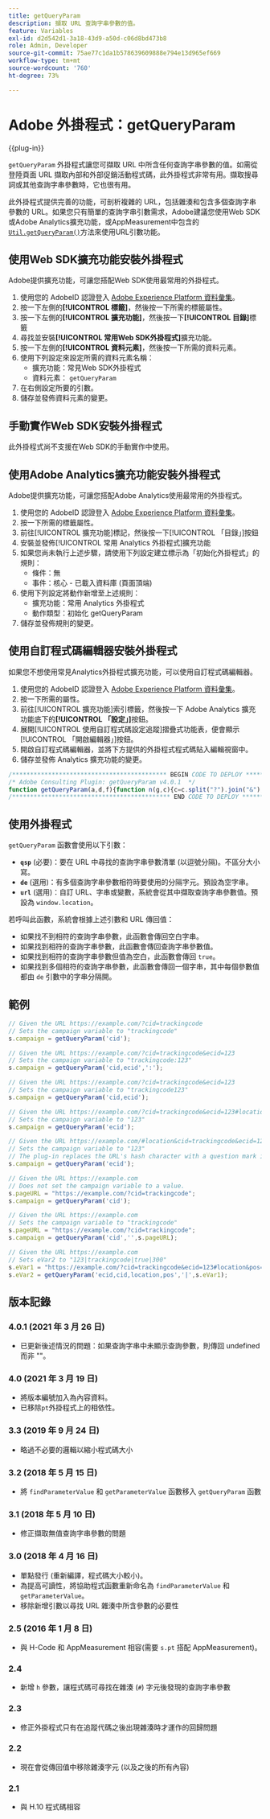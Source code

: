 ```yaml
---
title: getQueryParam
description: 擷取 URL 查詢字串參數的值。
feature: Variables
exl-id: d2d542d1-3a18-43d9-a50d-c06d8bd473b8
role: Admin, Developer
source-git-commit: 75ae77c1da1b578639609888e794e13d965ef669
workflow-type: tm+mt
source-wordcount: '760'
ht-degree: 73%

---
```


# Adobe 外掛程式：getQueryParam

{{plug-in}}

`getQueryParam` 外掛程式讓您可擷取 URL 中所含任何查詢字串參數的值。如需從登陸頁面 URL 擷取內部和外部促銷活動程式碼，此外掛程式非常有用。擷取搜尋詞或其他查詢字串參數時，它也很有用。

此外掛程式提供完善的功能，可剖析複雜的 URL，包括雜湊和包含多個查詢字串參數的 URL。如果您只有簡單的查詢字串引數需求，Adobe建議您使用Web SDK或Adobe Analytics擴充功能，或AppMeasurement中包含的[`Util.getQueryParam()`](../functions/util-getqueryparam.md)方法來使用URL引數功能。

## 使用Web SDK擴充功能安裝外掛程式

Adobe提供擴充功能，可讓您搭配Web SDK使用最常用的外掛程式。

1. 使用您的 AdobeID 認證登入 [Adobe Experience Platform 資料彙集](https://experience.adobe.com/data-collection)。
1. 按一下左側的&#x200B;**[!UICONTROL 標籤]**，然後按一下所需的標籤屬性。
1. 按一下左側的&#x200B;**[!UICONTROL 擴充功能]**，然後按一下&#x200B;**[!UICONTROL 目錄]**&#x200B;標籤
1. 尋找並安裝&#x200B;**[!UICONTROL 常用Web SDK外掛程式]**&#x200B;擴充功能。
1. 按一下左側的&#x200B;**[!UICONTROL 資料元素]**，然後按一下所需的資料元素。
1. 使用下列設定來設定所需的資料元素名稱：
   * 擴充功能：常見Web SDK外掛程式
   * 資料元素： `getQueryParam`
1. 在右側設定所要的引數。
1. 儲存並發佈資料元素的變更。

## 手動實作Web SDK安裝外掛程式

此外掛程式尚不支援在Web SDK的手動實作中使用。

## 使用Adobe Analytics擴充功能安裝外掛程式

Adobe提供擴充功能，可讓您搭配Adobe Analytics使用最常用的外掛程式。

1. 使用您的 AdobeID 認證登入 [Adobe Experience Platform 資料彙集](https://experience.adobe.com/data-collection)。
1. 按一下所需的標籤屬性。
1. 前往[!UICONTROL 擴充功能]標記，然後按一下[!UICONTROL 「目錄」]按鈕
1. 安裝並發佈[!UICONTROL 常用 Analytics 外掛程式]擴充功能
1. 如果您尚未執行上述步驟，請使用下列設定建立標示為「初始化外掛程式」的規則：
   * 條件：無
   * 事件：核心 - 已載入資料庫 (頁面頂端)
1. 使用下列設定將動作新增至上述規則：
   * 擴充功能：常用 Analytics 外掛程式
   * 動作類型：初始化 getQueryParam
1. 儲存並發佈規則的變更。

## 使用自訂程式碼編輯器安裝外掛程式

如果您不想使用常見Analytics外掛程式擴充功能，可以使用自訂程式碼編輯器。

1. 使用您的 AdobeID 認證登入 [Adobe Experience Platform 資料彙集](https://experience.adobe.com/data-collection)。
1. 按一下所需的屬性。
1. 前往[!UICONTROL 擴充功能]索引標籤，然後按一下 Adobe Analytics 擴充功能底下的&#x200B;**[!UICONTROL 「設定」]**&#x200B;按鈕。
1. 展開[!UICONTROL 使用自訂程式碼設定追蹤]摺疊式功能表，便會顯示[!UICONTROL 「開啟編輯器」]按鈕。
1. 開啟自訂程式碼編輯器，並將下方提供的外掛程式程式碼貼入編輯視窗中。
1. 儲存並發佈 Analytics 擴充功能的變更。

```js
/******************************************* BEGIN CODE TO DEPLOY *******************************************/
/* Adobe Consulting Plugin: getQueryParam v4.0.1  */
function getQueryParam(a,d,f){function n(g,c){c=c.split("?").join("&");c=c.split("#").join("&");var e=c.indexOf("&");if(g&&(-1<e||c.indexOf("=")>e)){e=c.substring(e+1);e=e.split("&");for(var h=0,p=e.length;h<p;h++){var l=e[h].split("="),q=l[1];if(l[0].toLowerCase()===g.toLowerCase())return decodeURIComponent(q||!0)}}return""}if("-v"===a)return{plugin:"getQueryParam",version:"4.0.1"};var b=function(){if("undefined"!==typeof window.s_c_il)for(var g=0,c;g<window.s_c_il.length;g++)if(c=window.s_c_il[g],c._c&&"s_c"===c._c)return c}();"undefined"!==typeof b&&(b.contextData.getQueryParam="4.0");if(a){d=d||"";f=(f||"undefined"!==typeof b&&b.pageURL||location.href)+"";(4<d.length||-1<d.indexOf("="))&&f&&4>f.length&&(b=d,d=f,f=b);b="";for(var m=a.split(","),r=m.length,k=0;k<r;k++)a=n(m[k],f),"string"===typeof a?(a=-1<a.indexOf("#")?a.substring(0,a.indexOf("#")):a,b+=b?d+a:a):b=""===b?a:b+(d+a);return b}};
/******************************************** END CODE TO DEPLOY ********************************************/
```

## 使用外掛程式

`getQueryParam` 函數會使用以下引數：

* **`qsp`** (必要)：要在 URL 中尋找的查詢字串參數清單 (以逗號分隔)。不區分大小寫。
* **`de`** (選用)：有多個查詢字串參數相符時要使用的分隔字元。預設為空字串。
* **`url`** (選用)：自訂 URL、字串或變數，系統會從其中擷取查詢字串參數值。預設為 `window.location`。

若呼叫此函數，系統會根據上述引數和 URL 傳回值：

* 如果找不到相符的查詢字串參數，此函數會傳回空白字串。
* 如果找到相符的查詢字串參數，此函數會傳回查詢字串參數值。
* 如果找到相符的查詢字串參數但值為空白，此函數會傳回 `true`。
* 如果找到多個相符的查詢字串參數，此函數會傳回一個字串，其中每個參數值都由 `de` 引數中的字串分隔開。

## 範例

```js
// Given the URL https://example.com/?cid=trackingcode
// Sets the campaign variable to "trackingcode"
s.campaign = getQueryParam('cid');

// Given the URL https://example.com/?cid=trackingcode&ecid=123
// Sets the campaign variable to "trackingcode:123"
s.campaign = getQueryParam('cid,ecid',':');

// Given the URL https://example.com/?cid=trackingcode&ecid=123
// Sets the campaign variable to "trackingcode123"
s.campaign = getQueryParam('cid,ecid');

// Given the URL https://example.com/?cid=trackingcode&ecid=123#location
// Sets the campaign variable to "123"
s.campaign = getQueryParam('ecid');

// Given the URL https://example.com/#location&cid=trackingcode&ecid=123
// Sets the campaign variable to "123"
// The plug-in replaces the URL's hash character with a question mark if a question mark doesn't exist.
s.campaign = getQueryParam('ecid');

// Given the URL https://example.com
// Does not set the campaign variable to a value.
s.pageURL = "https://example.com/?cid=trackingcode";
s.campaign = getQueryParam('cid');

// Given the URL https://example.com
// Sets the campaign variable to "trackingcode"
s.pageURL = "https://example.com/?cid=trackingcode";
s.campaign = getQueryParam('cid','',s.pageURL);

// Given the URL https://example.com
// Sets eVar2 to "123|trackingcode|true|300"
s.eVar1 = "https://example.com/?cid=trackingcode&ecid=123#location&pos=300";
s.eVar2 = getQueryParam('ecid,cid,location,pos','|',s.eVar1);
```

## 版本記錄

### 4.0.1 (2021 年 3 月 26 日)

* 已更新後述情況的問題：如果查詢字串中未顯示查詢參數，則傳回 undefined 而非 &quot;&quot;。

### 4.0 (2021 年 3 月 19 日)

* 將版本編號加入為內容資料。
* 已移除`pt`外掛程式上的相依性。

### 3.3 (2019 年 9 月 24 日)

* 略過不必要的邏輯以縮小程式碼大小

### 3.2 (2018 年 5 月 15 日)

* 將 `findParameterValue` 和 `getParameterValue` 函數移入 `getQueryParam` 函數

### 3.1 (2018 年 5 月 10 日)

* 修正擷取無值查詢字串參數的問題

### 3.0 (2018 年 4 月 16 日)

* 單點發行 (重新編譯，程式碼大小較小)。
* 為提高可讀性，將協助程式函數重新命名為 `findParameterValue` 和 `getParameterValue`。
* 移除新增引數以尋找 URL 雜湊中所含參數的必要性

### 2.5 (2016 年 1 月 8 日)

* 與 H-Code 和 AppMeasurement 相容(需要 `s.pt` 搭配 AppMeasurement)。

### 2.4

* 新增 `h` 參數，讓程式碼可尋找在雜湊 (`#`) 字元後發現的查詢字串參數

### 2.3

* 修正外掛程式只有在追蹤代碼之後出現雜湊時才運作的回歸問題

### 2.2

* 現在會從傳回值中移除雜湊字元 (以及之後的所有內容)

### 2.1

* 與 H.10 程式碼相容
